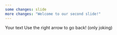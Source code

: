 ```yaml
---
some changes: slide
more changes: "Welcome to our second slide!"
---
```

Your text
Use the right arrow to go back! (only joking)
